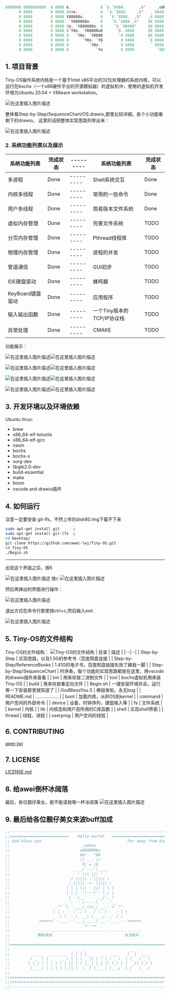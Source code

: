 ```c
8888888 8888888888  8 8888 b.             8 `8.`8888.      ,8'     ,o888888o.        d888888o.   
      8 8888        8 8888 888o.          8  `8.`8888.    ,8'   . 8888     `88.    .`8888:' `88. 
      8 8888        8 8888 Y88888o.       8   `8.`8888.  ,8'   ,8 8888       `8b   8.`8888.   Y8 
      8 8888        8 8888 .`Y888888o.    8    `8.`8888.,8'    88 8888        `8b  `8.`8888.     
      8 8888        8 8888 8o. `Y888888o. 8     `8.`88888'     88 8888         88   `8.`8888.    
      8 8888        8 8888 8`Y8o. `Y88888o8      `8. 8888      88 8888         88    `8.`8888.   
      8 8888        8 8888 8   `Y8o. `Y8888       `8 8888      88 8888        ,8P     `8.`8888.  
      8 8888        8 8888 8      `Y8o. `Y8        8 8888      `8 8888       ,8P  8b   `8.`8888. 
      8 8888        8 8888 8         `Y8o.`        8 8888       ` 8888     ,88'   `8b.  ;8.`8888 
      8 8888        8 8888 8            `Yo        8 8888          `8888888P'      `Y8888P ,88P' 


```
## 1. 项目背景
Tiny-OS操作系统内核是一个基于Intel x86平台的32位处理器的系统内核，可以运行在bochs（一个x86硬件平台的开源模拟器）的虚拟机中，使用的虚拟机开发环境为Ubuntu 20.04 + VMware workstation。

![在这里插入图片描述](https://img-blog.csdnimg.cn/20210718202646756.png?x-oss-process=image/watermark,type_ZmFuZ3poZW5naGVpdGk,shadow_10,text_aHR0cHM6Ly9ibG9nLmNzZG4ubmV0L3FxXzQ1ODc3NTI0,size_16,color_FFFFFF,t_70)

整体看Step-by-Step/SequenceChart/OS.drawio,那里比较详细，各个小功能看剩下的drawio。
这里的话把整体实现思路列举出来：

![在这里插入图片描述](https://img-blog.csdnimg.cn/20210718182847336.png?x-oss-process=image/watermark,type_ZmFuZ3poZW5naGVpdGk,shadow_10,text_aHR0cHM6Ly9ibG9nLmNzZG4ubmV0L3FxXzQ1ODc3NTI0,size_16,color_FFFFFF,t_70#pic_center)
### 2. 系统功能列表以及展示
| 系统功能列表 | 完成状态 |---------|系统功能列表 | 完成状态 |
|--|--|--|--|--|
| 多进程 | Done |---------| Shell系统交互 | Done |
| 内核多线程 | Done |---------| 常用的一些命令 | Done |
| 用户多线程 | Done |---------| 简易版本文件系统 | Done |
| 虚拟内存管理 | Done |---------| 完善文件系统 | TODO |
| 分页内存管理 | Done |---------| Pthread线程库 | TODO |
| 物理内存管理 | Done |---------| 进程的并发 | TODO |
| 管道通信 | Done |---------| GUI初步 | TODO |
| IDE硬盘驱动 | Done |---------| 蜂鸣器 | TODO |
| KeyBoard键盘驱动 | Done |---------| 应用程序 | TODO |
| 输入输出函数 | Done |---------| 一个Tiny版本的TCP/IP协议栈 | TODO |
| 异常处理 | Done |---------| CMAKE | TODO |

功能展示：

![在这里插入图片描述](https://img-blog.csdnimg.cn/20210718200627488.png?x-oss-process=image/watermark,type_ZmFuZ3poZW5naGVpdGk,shadow_10,text_aHR0cHM6Ly9ibG9nLmNzZG4ubmV0L3FxXzQ1ODc3NTI0,size_16,color_FFFFFF,t_70)![在这里插入图片描述](https://img-blog.csdnimg.cn/20210718200700594.png?x-oss-process=image/watermark,type_ZmFuZ3poZW5naGVpdGk,shadow_10,text_aHR0cHM6Ly9ibG9nLmNzZG4ubmV0L3FxXzQ1ODc3NTI0,size_16,color_FFFFFF,t_70)

![在这里插入图片描述](https://img-blog.csdnimg.cn/20210718200715326.png?x-oss-process=image/watermark,type_ZmFuZ3poZW5naGVpdGk,shadow_10,text_aHR0cHM6Ly9ibG9nLmNzZG4ubmV0L3FxXzQ1ODc3NTI0,size_16,color_FFFFFF,t_70)![在这里插入图片描述](https://img-blog.csdnimg.cn/20210718200727201.png?x-oss-process=image/watermark,type_ZmFuZ3poZW5naGVpdGk,shadow_10,text_aHR0cHM6Ly9ibG9nLmNzZG4ubmV0L3FxXzQ1ODc3NTI0,size_16,color_FFFFFF,t_70)

![在这里插入图片描述](https://img-blog.csdnimg.cn/20210718200736407.png?x-oss-process=image/watermark,type_ZmFuZ3poZW5naGVpdGk,shadow_10,text_aHR0cHM6Ly9ibG9nLmNzZG4ubmV0L3FxXzQ1ODc3NTI0,size_16,color_FFFFFF,t_70)![在这里插入图片描述](https://img-blog.csdnimg.cn/20210718200747909.png?x-oss-process=image/watermark,type_ZmFuZ3poZW5naGVpdGk,shadow_10,text_aHR0cHM6Ly9ibG9nLmNzZG4ubmV0L3FxXzQ1ODc3NTI0,size_16,color_FFFFFF,t_70)

![在这里插入图片描述](https://img-blog.csdnimg.cn/2021071820075750.png?x-oss-process=image/watermark,type_ZmFuZ3poZW5naGVpdGk,shadow_10,text_aHR0cHM6Ly9ibG9nLmNzZG4ubmV0L3FxXzQ1ODc3NTI0,size_16,color_FFFFFF,t_70)![在这里插入图片描述](https://img-blog.csdnimg.cn/20210718200803244.png?x-oss-process=image/watermark,type_ZmFuZ3poZW5naGVpdGk,shadow_10,text_aHR0cHM6Ly9ibG9nLmNzZG4ubmV0L3FxXzQ1ODc3NTI0,size_16,color_FFFFFF,t_70)

##  3. 开发环境以及环境依赖
Ubuntu linux:
 -  brew
 -  x86_64-elf-binutils
 -  x86_64-elf-gcc
 -  nasm
 -  bochs
 -  bochs-x
 -  xorg-dev
 -  libgtk2.0-dev
 -  build-essential
 -  make
 -  bison 
 -  vscode and drawio插件


## 4. 如何运行
注意一定要安装 git-lfs，不然上传的disk80.img下载不下来
```sh
sudo apt-get install git     -y
sudo apt-get install git-lfs -y
cd Desktop/
git clone https://github.com/awei-lwj/Tiny-OS.git
cd Tiny-OS
./Begin.sh
```

---
出现这个界面之后，按6

![在这里插入图片描述](https://img-blog.csdnimg.cn/20210718202046232.png?x-oss-process=image/watermark,type_ZmFuZ3poZW5naGVpdGk,shadow_10,text_aHR0cHM6Ly9ibG9nLmNzZG4ubmV0L3FxXzQ1ODc3NTI0,size_16,color_FFFFFF,t_70)
按c
![在这里插入图片描述](https://img-blog.csdnimg.cn/20210718202123804.png?x-oss-process=image/watermark,type_ZmFuZ3poZW5naGVpdGk,shadow_10,text_aHR0cHM6Ly9ibG9nLmNzZG4ubmV0L3FxXzQ1ODc3NTI0,size_16,color_FFFFFF,t_70)

然后再弹出的界面进行操作：

![在这里插入图片描述](https://img-blog.csdnimg.cn/20210718202245647.png?x-oss-process=image/watermark,type_ZmFuZ3poZW5naGVpdGk,shadow_10,text_aHR0cHM6Ly9ibG9nLmNzZG4ubmV0L3FxXzQ1ODc3NTI0,size_16,color_FFFFFF,t_70)

退出方式在命令行那里按ctrl+c,然后输入exit.

![在这里插入图片描述](https://img-blog.csdnimg.cn/20210718202350669.png?x-oss-process=image/watermark,type_ZmFuZ3poZW5naGVpdGk,shadow_10,text_aHR0cHM6Ly9ibG9nLmNzZG4ubmV0L3FxXzQ1ODc3NTI0,size_16,color_FFFFFF,t_70)

## 5. Tiny-OS的文件结构
Tiny-OS的文件结构：
![Tiny-OS的文件结构](https://img-blog.csdnimg.cn/20210718180313391.png?x-oss-process=image/watermark,type_ZmFuZ3poZW5naGVpdGk,shadow_10,text_aHR0cHM6Ly9ibG9nLmNzZG4ubmV0L3FxXzQ1ODc3NTI0,size_16,color_FFFFFF,t_70)
| 目录 | 描述 |
|--|--|
| Step-by-Step | 实现思路，以及1.5G的参考书（百度网盘连接 | 
|  Step-by-Step/ReferenceBooks | 1.41G的电子书，百度网盘链接失效了踢我一脚 |
| Step-by-Step/SequenceChart | 时序条，每个功能的实现思路都放在这里，用vscode的drawio插件来查看 |
| bin | 用来存放二进制文件 |
| tool | bochs虚拟机用来装Tiny-OS |
| build | 用来存放重定向文件 |
| Begin.sh | 一键安装环境并且，运行等一下安装那里就知道了 |
| GodBlessYou.S | 佛祖保佑，永无bug |
| README.md | .................. |
| boot | 加载内核，从BIOS到kernel |
| command | 用户空间的外部命令 |
| device | 设备，时钟序列，键盘输入等 |
| fs | 文件系统 |
| kernel | 内核 |
| lib | 内核态和用户态所用的C库函数 |
| shell | 实现shell界面 |
| thread | 线程、进程 |
| userprog | 用户空间的线程 |


## 6. CONTRIBUTING

[awei-lwj](https://github.com/awei-lwj)

## 7. LICENSE
 [LICENSE.md](https://github.com/awei-lwj/Tiny-OS/blob/master/LICENSE)

## 8. 给awei倒杯冰阔落
最后，各位靓仔美女，能不能请我喝一杯冰阔落
![在这里插入图片描述](https://img-blog.csdnimg.cn/20210718204953214.png?x-oss-process=image/watermark,type_ZmFuZ3poZW5naGVpdGk,shadow_10,text_aHR0cHM6Ly9ibG9nLmNzZG4ubmV0L3FxXzQ1ODc3NTI0,size_16,color_FFFFFF,t_70)
## 9. 最后给各位靓仔美女来波buff加成

```asm
;;-----------------------------------------------------------------------;;
;;==========================    Hello world!   ==========================;;
;; God bless you                                      Far away from bug! ;;
;;                                _ooOoo_                                ;;
;;                               o8888888o                               ;;
;;                               88" . "88                               ;;
;;                               (| -_- |)                               ;;  
;;                                O\ = /O                                ;;
;;                            ____/`---'\____                            ;;
;;                            . ' \\| |// ' .                            ;; 
;;                           / \\||| : |||// \                           ;;
;;                          /_||||| -+- |||||_\                          ;;
;;                         | | | \\\ - /// | | |                         ;;
;;                         | \_| ''\---/'' |_/ |                         ;;
;;                          \ .-\__ `-` ___/-. /                         ;;
;;                       ___'. .' /--.--\ '. .'___                       ;;
;;                    ."" '< '.___\_<|>_/___.' >' "".                    ;;
;;                   | | : `- \`.;`\ _ /`;.`/ -` : | |                   ;;         
;;                      \ \ `-.\_ __\ /__ _/ .-` / /                     ;;
;;             ======`-.____`-.___\_____/___.-`____.-'======             ;;
;;                                `=---='                                ;;
;;             .............................................             ;;
;;            佛祖保佑                                永无BUG             ;;
;;                                                                       ;;
;;=======================================================================;;
;;                            _   _                    __                ;;
;;          __ _   _ __ ___  (_) | |_  _   _   ___    / _|  ___          ;;
;;         / _` | | '_ ` _ \ | | | __|| | | | / _ \  | |_  / _ \         ;;
;;        | (_| | | | | | | || | | |_ | |_| || (_) | |  _|| (_) |        ;;
;;         \__,_| |_| |_| |_||_|  \__| \__,_| \___/  |_|   \___/         ;;
;;                                                                       ;;
;;=======================================================================;;
;;+++++++++++++++++++++++++++++++++++++++++++++++++++++++++++++++++++++++;;
;;-----------------------------------------------------------------------;;
```
